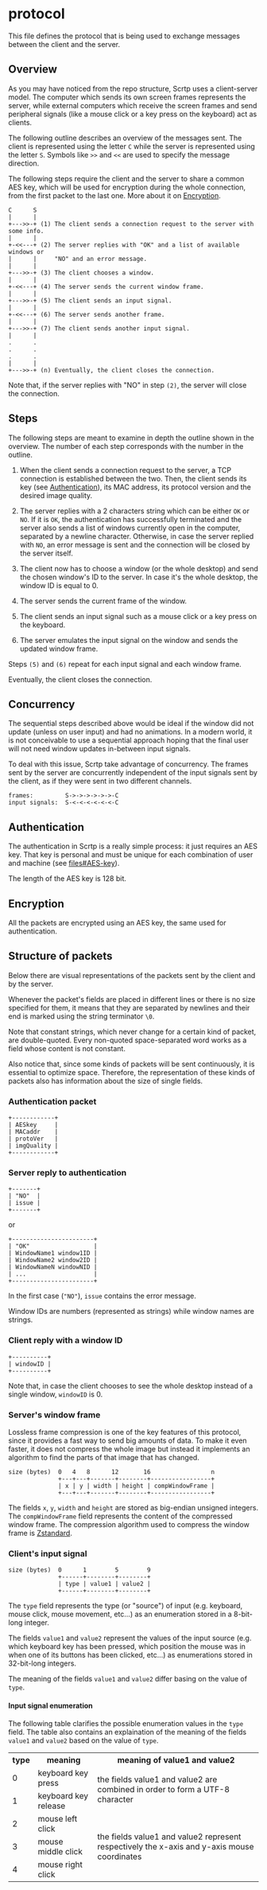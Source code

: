 # protocol

This file defines the protocol that is being used to exchange messages between
the client and the server.

## Overview

As you may have noticed from the repo structure, Scrtp uses a client-server
model. The computer which sends its own screen frames represents the server,
while external computers which receive the screen frames and send peripheral
signals (like a mouse click or a key press on the keyboard) act as clients.

The following outline describes an overview of the messages sent. The client is
represented using the letter `C` while the server is represented using the
letter `S`. Symbols like `>>` and `<<` are used to specify the message
direction.

The following steps require the client and the server to share a common AES key,
which will be used for encryption during the whole connection, from the first
packet to the last one. More about it on [Encryption](#Encryption).

```
C      S
|      |
+--->>-+ (1) The client sends a connection request to the server with some info.
|      |
+-<<---+ (2) The server replies with "OK" and a list of available windows or
|      |     "NO" and an error message.
|      |
+--->>-+ (3) The client chooses a window.
|      |
+-<<---+ (4) The server sends the current window frame.
|      |
+--->>-+ (5) The client sends an input signal.
|      |
+-<<---+ (6) The server sends another frame.
|      |
+--->>-+ (7) The client sends another input signal.
|      |
.      .
.      .
.      .
|      |
+--->>-+ (n) Eventually, the client closes the connection.
```

Note that, if the server replies with "NO" in step `(2)`, the server will close
the connection.

## Steps

The following steps are meant to examine in depth the outline shown in the
overview. The number of each step corresponds with the number in the outline.

 1. When the client sends a connection request to the server, a TCP connection
    is established between the two. Then, the client sends its key (see
    [Authentication](#Authentication)), its MAC address, its protocol version
    and the desired image quality.

 2. The server replies with a 2 characters string which can be either `OK` or
    `NO`. If it is `OK`, the authentication has successfully terminated and the
    server also sends a list of windows currently open in the computer,
    separated by a newline character. Otherwise, in case the server replied with
    `NO`, an error message is sent and the connection will be closed by the
    server itself.

 3. The client now has to choose a window (or the whole desktop) and send the
    chosen window's ID to the server. In case it's the whole desktop, the window
    ID is equal to 0.

 4. The server sends the current frame of the window.

 5. The client sends an input signal such as a mouse click or a key press on the
    keyboard.

 6. The server emulates the input signal on the window and sends the updated
    window frame.

Steps `(5)` and `(6)` repeat for each input signal and each window frame.

Eventually, the client closes the connection.

## Concurrency

The sequential steps described above would be ideal if the window did not update
(unless on user input) and had no animations. In a modern world, it is not
conceivable to use a sequential approach hoping that the final user will not
need window updates in-between input signals.

To deal with this issue, Scrtp take advantage of concurrency. The frames sent by
the server are concurrently independent of the input signals sent by the client,
as if they were sent in two different channels.

```
frames:         S->->->->->->-C
input signals:  S-<-<-<-<-<-<-C
```

## Authentication

The authentication in Scrtp is a really simple process: it just requires an AES
key. That key is personal and must be unique for each combination of user and
machine (see [files#AES-key](files.md#AES-key)).

The length of the AES key is 128 bit.

## Encryption

All the packets are encrypted using an AES key, the same used for
authentication.

## Structure of packets

Below there are visual representations of the packets sent by the client and by
the server.

Whenever the packet's fields are placed in different lines or there is no size
specified for them, it means that they are separated by newlines and their end
is marked using the string terminator `\0`.

Note that constant strings, which never change for a certain kind of packet, are
double-quoted. Every non-quoted space-separated word works as a field whose
content is not constant.

Also notice that, since some kinds of packets will be sent continuously, it is
essential to optimize space. Therefore, the representation of these kinds of
packets also has information about the size of single fields.

### Authentication packet

```
+------------+
| AESkey     |
| MACaddr    |
| protoVer   |
| imgQuality |
+------------+
```

### Server reply to authentication

```
+-------+
| "NO"  |
| issue |
+-------+
```

or

```
+-----------------------+
| "OK"                  |
| WindowName1 window1ID |
| WindowName2 window2ID |
| WindowNameN windowNID |
| ...                   |
+-----------------------+
```

In the first case (`"NO"`), `issue` contains the error message.

Window IDs are numbers (represented as strings) while window names are strings.

### Client reply with a window ID

```
+----------+
| windowID |
+----------+
```

Note that, in case the client chooses to see the whole desktop instead of a
single window, `windowID` is 0.

### Server's window frame

Lossless frame compression is one of the key features of this protocol, since it
provides a fast way to send big amounts of data. To make it even faster, it does
not compress the whole image but instead it implements an algorithm to find the
parts of that image that has changed.

```
size (bytes)  0   4   8      12       16                 n
              +---+---+-------+--------+-----------------+
              | x | y | width | height | compWindowFrame |
              +---+---+-------+--------+-----------------+
```

The fields `x`, `y`, `width` and `height` are stored as big-endian unsigned
integers. The `compWindowFrame` field represents the content of the compressed
window frame. The compression algorithm used to compress the window frame is
[Zstandard](https://en.wikipedia.org/wiki/Zstandard).

### Client's input signal

```
size (bytes)  0      1        5        9
              +------+--------+--------+
              | type | value1 | value2 |
              +------+--------+--------+
```

The `type` field represents the type (or "source") of input (e.g. keyboard,
mouse click, mouse movement, etc...) as an enumeration stored in a 8-bit-long
integer.

The fields `value1` and `value2` represent the values of the input source (e.g.
which keyboard key has been pressed, which position the mouse was in when one of
its buttons has been clicked, etc...) as enumerations stored in 32-bit-long
integers.

The meaning of the fields `value1` and `value2` differ basing on the value of
`type`.

#### Input signal enumeration

The following table clarifies the possible enumeration values in the `type`
field. The table also contains an explaination of the meaning of the fields
`value1` and `value2` based on the value of `type`.

<table>
   <tr>
      <th> type </th>
      <th> meaning </th>
      <th> meaning of value1 and value2 </th>
   </tr>
   <tr>
      <td> 0 </td>
      <td> keyboard key press </td>
      <td rowspan="2">
         the fields value1 and value2 are combined in order to form a UTF-8
         character
      </td>
   </tr>
   <tr>
      <td> 1 </td>
      <td> keyboard key release </td>
   </tr>
   <tr>
      <td> 2 </td>
      <td> mouse left click </td>
      <td rowspan="3">
         the fields value1 and value2 represent respectively the x-axis and
         y-axis mouse coordinates
      </td>
   </tr>
   <tr>
      <td> 3 </td>
      <td> mouse middle click </td>
   </tr>
   <tr>
      <td> 4 </td>
      <td> mouse right click </td>
   </tr>
</table>
